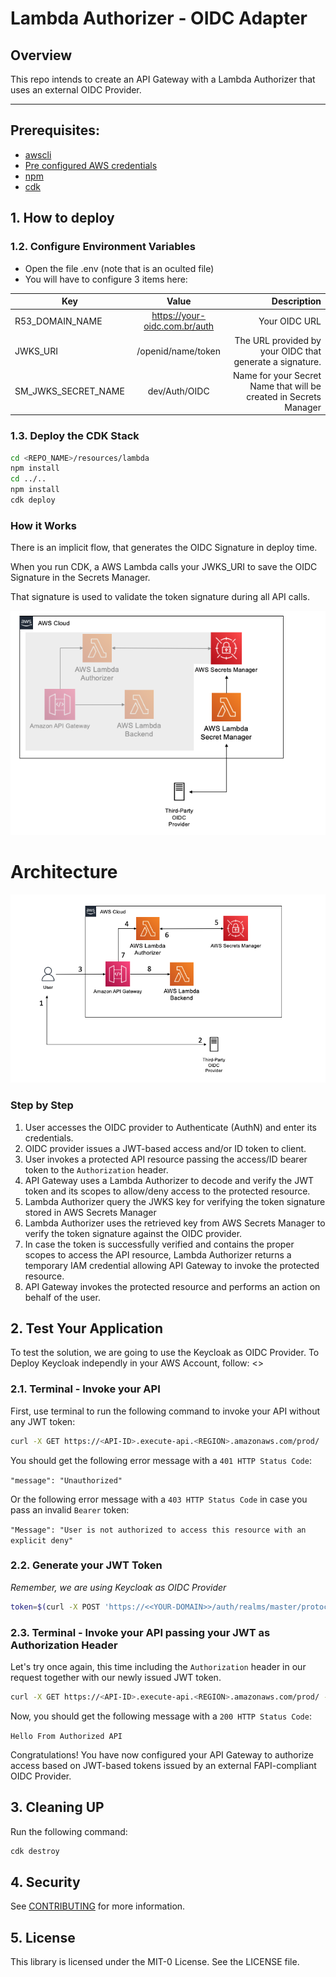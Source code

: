 # Lambda Authorizer - OIDC Adapter

## Overview

This repo intends to create an API Gateway with a Lambda Authorizer that uses an external OIDC Provider. 



*** 

## Prerequisites:

- [awscli](https://docs.aws.amazon.com/cli/latest/userguide/cli-chap-install.html)
- [Pre configured AWS credentials](https://docs.aws.amazon.com/amazonswf/latest/developerguide/RubyFlowOptions.html)
- [npm](https://docs.npmjs.com/downloading-and-installing-node-js-and-npm)
- [cdk](https://docs.aws.amazon.com/cdk/latest/guide/getting_started.html)
## 1. How to deploy

### 1.2. Configure Environment Variables

- Open the file .env (note that is an oculted file)
- You will have to configure 3 items here:

| Key   |      Value      |      Description      |
|----------|:-------------:|-----------------------:|
| R53_DOMAIN_NAME | https://your-oidc.com.br/auth | Your OIDC URL |
| JWKS_URI | /openid/name/token | The URL provided by your OIDC that generate a signature. |
| SM_JWKS_SECRET_NAME |  dev/Auth/OIDC  | Name for your Secret Name that will be created in Secrets Manager |

### 1.3. Deploy the CDK Stack

```sh
cd <REPO_NAME>/resources/lambda
npm install
cd ../..
npm install
cdk deploy
```
### How it Works

There is an implicit flow, that generates the OIDC Signature in deploy time. 

When you run CDK, a AWS Lambda calls your JWKS_URI to save the OIDC Signature in the Secrets Manager. 

That signature is used to validate the token signature during all API calls. 

![secrets](secrets-architecture.png)


# Architecture

![arquitetura](architecture.png)

### Step by Step 

1. User accesses the OIDC provider to Authenticate (AuthN) and enter its credentials.
2. OIDC provider issues a JWT-based access and/or ID token to client.
3. User invokes a protected API resource passing the access/ID bearer token to the `Authorization` header.
4. API Gateway uses a Lambda Authorizer to decode and verify the JWT token and its scopes to allow/deny access to the protected resource.
5. Lambda Authorizer query the JWKS key for verifying the token signature stored in AWS Secrets Manager
6. Lambda Authorizer uses the retrieved key from AWS Secrets Manager to verify the token signature against the OIDC provider. 
7. In case the token is successfully verified and contains the proper scopes to access the API resource, Lambda Authorizer returns a temporary IAM credential allowing API Gateway to invoke the protected resource. 
8. API Gateway invokes the protected resource and performs an action on behalf of the user.

## 2. Test Your Application 

To test the solution, we are going to use the Keycloak as OIDC Provider. 
To Deploy Keycloak independly in your AWS Account, follow: <<repo>>

### 2.1. Terminal - Invoke your API
First, use terminal to run the following command to invoke your API without any JWT token:

```sh
curl -X GET https://<API-ID>.execute-api.<REGION>.amazonaws.com/prod/
```
You should get the following error message with a `401 HTTP Status Code`:

`"message": "Unauthorized"`

Or the following error message with a `403 HTTP Status Code` in case you pass an invalid `Bearer` token:

`"Message": "User is not authorized to access this resource with an explicit deny"`

### 2.2.  Generate your JWT Token
*Remember, we are using Keycloak as OIDC Provider*

```sh
token=$(curl -X POST 'https://<<YOUR-DOMAIN>>/auth/realms/master/protocol/openid-connect/token' -H "Content-Type: application/x-www-form-urlencoded" -d "username=keycloak" -d "password=<<YOUR-PASSWORD>>" -d "grant_type=password" -d 'client_id=admin-cli' |jq -r '.access_token') 
```

### 2.3. Terminal - Invoke your API passing your JWT as Authorization Header

Let's try once again, this time including the `Authorization` header in our request together with our newly issued JWT token.

```sh
curl -X GET https://<API-ID>.execute-api.<REGION>.amazonaws.com/prod/ -H "Authorization: Bearer ${token}"
```

Now, you should get the following message with a `200 HTTP Status Code`:

`Hello From Authorized API`

Congratulations! You have now configured your API Gateway to authorize access based on JWT-based tokens issued by an external FAPI-compliant OIDC Provider.

## 3. Cleaning UP

Run the following command:

```sh
cdk destroy
```

## 4. Security

See [CONTRIBUTING](CONTRIBUTING.md#security-issue-notifications) for more information.

## 5. License

This library is licensed under the MIT-0 License. See the LICENSE file.
